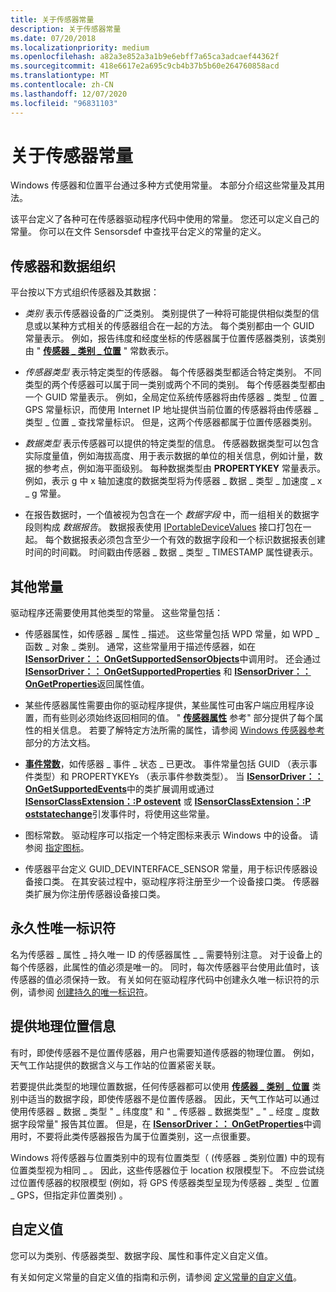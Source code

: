 ```yaml
---
title: 关于传感器常量
description: 关于传感器常量
ms.date: 07/20/2018
ms.localizationpriority: medium
ms.openlocfilehash: a82a3e852a3a1b9e6ebff7a65ca3adcaef44362f
ms.sourcegitcommit: 418e6617e2a695c9cb4b37b5b60e264760858acd
ms.translationtype: MT
ms.contentlocale: zh-CN
ms.lasthandoff: 12/07/2020
ms.locfileid: "96831103"
---
```

# <a name="about-sensor-constants"></a>关于传感器常量


Windows 传感器和位置平台通过多种方式使用常量。 本部分介绍这些常量及其用法。

该平台定义了各种可在传感器驱动程序代码中使用的常量。 您还可以定义自己的常量。 你可以在文件 Sensorsdef 中查找平台定义的常量的定义。

## <a name="sensor-and-data-organization"></a>传感器和数据组织

平台按以下方式组织传感器及其数据：

-   *类别* 表示传感器设备的广泛类别。 类别提供了一种将可能提供相似类型的信息或以某种方式相关的传感器组合在一起的方法。 每个类别都由一个 GUID 常量表示。 例如，报告纬度和经度坐标的传感器属于位置传感器类别，该类别由 " [**传感器 \_ 类别 \_ 位置**](sensor-category-loc.md) " 常数表示。

-   *传感器类型* 表示特定类型的传感器。 每个传感器类型都适合特定类别。 不同类型的两个传感器可以属于同一类别或两个不同的类别。 每个传感器类型都由一个 GUID 常量表示。 例如，全局定位系统传感器将由传感器 \_ 类型 \_ 位置 \_ GPS 常量标识，而使用 Internet IP 地址提供当前位置的传感器将由传感器 \_ 类型 \_ 位置 \_ 查找常量标识。 但是，这两个传感器都属于位置传感器类别。

-   *数据类型* 表示传感器可以提供的特定类型的信息。 传感器数据类型可以包含实际度量值，例如海拔高度、用于表示数据的单位的相关信息，例如计量，数据的参考点，例如海平面级别。 每种数据类型由 **PROPERTYKEY** 常量表示。 例如，表示 g 中 x 轴加速度的数据类型将为传感器 \_ 数据 \_ 类型 \_ 加速度 \_ x \_ g 常量。

-   在报告数据时，一个值被视为包含在一个 *数据字段* 中，而一组相关的数据字段则构成 *数据报告*。 数据报表使用 [IPortableDeviceValues](/windows-hardware/drivers/ddi/portabledevicetypes/nn-portabledevicetypes-iportabledevicevalues) 接口打包在一起。 每个数据报表必须包含至少一个有效的数据字段和一个标识数据报表创建时间的时间戳。 时间戳由传感器 \_ 数据 \_ 类型 \_ TIMESTAMP 属性键表示。


## <a name="other-constants"></a>其他常量

驱动程序还需要使用其他类型的常量。 这些常量包括：

-   传感器属性，如传感器 \_ 属性 \_ 描述。 这些常量包括 WPD 常量，如 WPD \_ 函数 \_ 对象 \_ 类别。 通常，这些常量用于描述传感器，如在 [**ISensorDriver：： OnGetSupportedSensorObjects**](/windows-hardware/drivers/ddi/sensorsclassextension/nf-sensorsclassextension-isensordriver-ongetsupportedsensorobjects)中调用时。 还会通过 [**ISensorDriver：： OnGetSupportedProperties**](/windows-hardware/drivers/ddi/sensorsclassextension/nf-sensorsclassextension-isensordriver-ongetsupportedproperties) 和 [**ISensorDriver：： OnGetProperties**](/windows-hardware/drivers/ddi/sensorsclassextension/nf-sensorsclassextension-isensordriver-ongetproperties)返回属性值。

-   某些传感器属性需要由你的驱动程序提供，某些属性可由客户端应用程序设置，而有些则必须始终返回相同的值。 " [**传感器属性**](sensor-properties.md) 参考" 部分提供了每个属性的相关信息。 若要了解特定方法所需的属性，请参阅 [Windows 传感器参考](/windows-hardware/drivers/ddi/_sensors/#functions) 部分的方法文档。

-   [**事件常数**](about-sensor-driver-events.md)，如传感器 \_ 事件 \_ 状态 \_ 已更改。 事件常量包括 GUID （表示事件类型）和 PROPERTYKEYs （表示事件参数类型）。 当 [**ISensorDriver：： OnGetSupportedEvents**](/windows-hardware/drivers/ddi/sensorsclassextension/nf-sensorsclassextension-isensordriver-ongetsupportedevents)中的类扩展调用或通过 [**ISensorClassExtension：:P ostevent**](/windows-hardware/drivers/ddi/sensorsclassextension/nf-sensorsclassextension-isensorclassextension-postevent) 或 [**ISensorClassExtension：:P oststatechange**](/windows-hardware/drivers/ddi/sensorsclassextension/nf-sensorsclassextension-isensorclassextension-poststatechange)引发事件时，将使用这些常量。

-   图标常数。 驱动程序可以指定一个特定图标来表示 Windows 中的设备。 请参阅 [指定图标](specifying-an-icon.md)。

-   传感器平台定义 GUID_DEVINTERFACE_SENSOR 常量，用于标识传感器设备接口类。 在其安装过程中，驱动程序将注册至少一个设备接口类。 传感器类扩展为你注册传感器设备接口类。



## <a name="persistent-unique-identifier"></a>永久性唯一标识符

名为传感器 \_ 属性 \_ 持久唯一 ID 的传感器属性 \_ \_ 需要特别注意。 对于设备上的每个传感器，此属性的值必须是唯一的。 同时，每次传感器平台使用此值时，该传感器的值必须保持一致。 有关如何在驱动程序代码中创建永久唯一标识符的示例，请参阅 [创建持久的唯一标识符](creating-a-persistent-unique-identifier.md)。

## <a name="providing-geolocation-information"></a>提供地理位置信息

有时，即使传感器不是位置传感器，用户也需要知道传感器的物理位置。 例如，天气工作站提供的数据含义与工作站的位置紧密关联。

若要提供此类型的地理位置数据，任何传感器都可以使用 [**传感器 \_ 类别 \_ 位置**](sensor-category-loc.md) 类别中适当的数据字段，即使传感器不是位置传感器。 因此，天气工作站可以通过使用传感器 \_ 数据 \_ 类型 " \_ 纬度度" 和 " \_ 传感器 \_ 数据类型" \_ " \_ 经度 \_ 度数据字段常量" 报告其位置。 但是，在 [**ISensorDriver：： OnGetProperties**](/windows-hardware/drivers/ddi/sensorsclassextension/nf-sensorsclassextension-isensordriver-ongetproperties)中调用时，不要将此类传感器报告为属于位置类别，这一点很重要。

Windows 将传感器与位置类别中的现有位置类型（ (传感器 \_ 类别位置) 中的现有位置类型视为相同 \_ 。 因此，这些传感器位于 location 权限模型下。 不应尝试绕过位置传感器的权限模型 (例如，将 GPS 传感器类型呈现为传感器 \_ 类型 \_ 位置 \_ GPS，但指定非位置类别) 。

## <a name="custom-values"></a>自定义值

您可以为类别、传感器类型、数据字段、属性和事件定义自定义值。

有关如何定义常量的自定义值的指南和示例，请参阅 [定义常量的自定义值](defining-custom-values-for-constants.md)。

